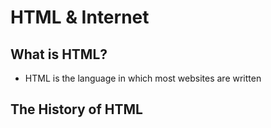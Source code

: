 # HTML & Internet

## What is HTML?
- HTML is the language in which most websites are written

## The History of HTML